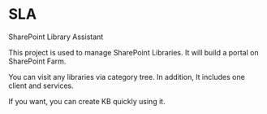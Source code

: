 SLA
===

SharePoint Library Assistant


This project is used to manage SharePoint Libraries. It will build a portal on SharePoint Farm.

You can visit any libraries via category tree. In addition, It includes one client and services.

If you want, you can create KB quickly using it.
